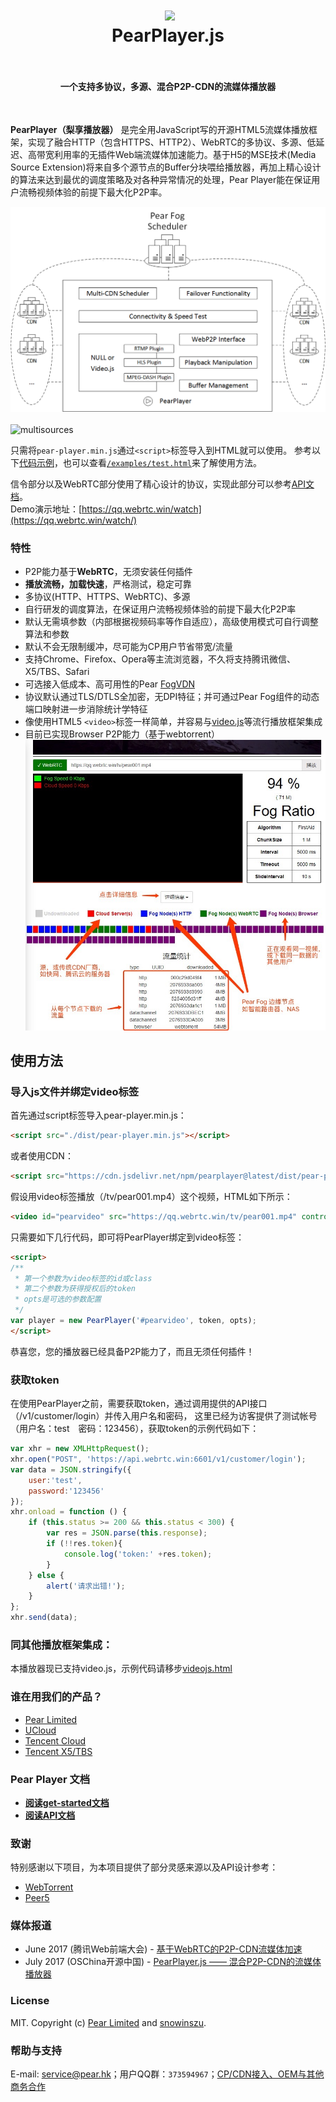 <h1 align="center">
  <img src="fig/pear.png" height="220"></img>
  <br>
  PearPlayer.js
  <br>
  <br>
</h1>

<h4 align="center">一个支持多协议，多源、混合P2P-CDN的流媒体播放器</h4>
<br>

**PearPlayer（梨享播放器）** 是完全用JavaScript写的开源HTML5流媒体播放框架，实现了融合HTTP（包含HTTPS、HTTP2）、WebRTC的多协议、多源、低延迟、高带宽利用率的无插件Web端流媒体加速能力。基于H5的MSE技术(Media Source Extension)将来自多个源节点的Buffer分块喂给播放器，再加上精心设计的算法来达到最优的调度策略及对各种异常情况的处理，Pear Player能在保证用户流畅视频体验的前提下最大化P2P率。

![multisources](fig/PearPlayer.png)
<br>
<br>
![multisources](fig/fogvdn_multisources.png)

只需将`pear-player.min.js`通过`<script>`标签导入到HTML就可以使用。 参考以下[代码示例](#使用方法)，也可以查看[`/examples/test.html`](/examples/test.html)来了解使用方法。

信令部分以及WebRTC部分使用了精心设计的协议，实现此部分可以参考[API文档](docs/get-started.md)。<br/>
Demo演示地址：[https://qq.webrtc.win/watch](https://qq.webrtc.win/watch/)

### 特性

- P2P能力基于**WebRTC**，无须安装任何插件
- **播放流畅，加载快速**，严格测试，稳定可靠
- 多协议(HTTP、HTTPS、WebRTC)、多源
- 自行研发的调度算法，在保证用户流畅视频体验的前提下最大化P2P率
- 默认无需填参数（内部根据视频码率等作自适应），高级使用模式可自行调整算法和参数
- 默认不会无限制缓冲，尽可能为CP用户节省带宽/流量
- 支持Chrome、Firefox、Opera等主流浏览器，不久将支持腾讯微信、X5/TBS、Safari
- 可选接入低成本、高可用性的Pear [FogVDN](https://github.com/PearInc/FogVDN)
- 协议默认通过TLS/DTLS全加密，无DPI特征；并可通过Pear Fog组件的动态端口映射进一步消除统计学特征
- 像使用HTML5 `<video>`标签一样简单，并容易与[video.js](https://github.com/videojs/video.js)等流行播放框架集成
- 目前已实现Browser P2P能力（基于webtorrent）
![multisources](fig/bitmap.jpeg)
## 使用方法

### 导入js文件并绑定video标签
首先通过script标签导入pear-player.min.js：
```html
<script src="./dist/pear-player.min.js"></script>
```
或者使用CDN：
```html
<script src="https://cdn.jsdelivr.net/npm/pearplayer@latest/dist/pear-player.min.js"></script>
```
假设用video标签播放（/tv/pear001.mp4）这个视频，HTML如下所示：
```html
<video id="pearvideo" src="https://qq.webrtc.win/tv/pear001.mp4" controls>
```
只需要如下几行代码，即可将PearPlayer绑定到video标签：
```html
<script>
/**
 * 第一个参数为video标签的id或class
 * 第二个参数为获得授权后的token
 * opts是可选的参数配置
 */
var player = new PearPlayer('#pearvideo', token, opts);
</script>
```
恭喜您，您的播放器已经具备P2P能力了，而且无须任何插件！

### 获取token
在使用PearPlayer之前，需要获取token，通过调用提供的API接口（/v1/customer/login）并传入用户名和密码，
这里已经为访客提供了测试帐号（用户名：test　密码：123456），获取token的示例代码如下：
```js
var xhr = new XMLHttpRequest();
xhr.open("POST", 'https://api.webrtc.win:6601/v1/customer/login');
var data = JSON.stringify({
    user:'test',
    password:'123456'
});
xhr.onload = function () {
    if (this.status >= 200 && this.status < 300) {
        var res = JSON.parse(this.response);
        if (!!res.token){
            console.log('token:' +res.token);
        }
    } else {
        alert('请求出错!');
    }
};
xhr.send(data);
```

### 同其他播放框架集成：
本播放器现已支持video.js，示例代码请移步[videojs.html](examples/videojs/videojs.html)

### 谁在用我们的产品？

+ [Pear Limited](https://pear.hk)
+ [UCloud](https://www.ucloud.cn)
+ [Tencent Cloud](https://qcloud.com)
+ [Tencent X5/TBS](https://x5.tencent.com/tbs/)

### Pear Player 文档
- **[阅读get-started文档](docs/get-started.md)**
- **[阅读API文档](docs/api.md)**

### 致谢
特别感谢以下项目，为本项目提供了部分灵感来源以及API设计参考：

- [WebTorrent](https://github.com/webtorrent/webtorrent)
- [Peer5](https://www.peer5.com/#)

### 媒体报道

- June 2017 (腾讯Web前端大会) - [基于WebRTC的P2P-CDN流媒体加速](http://www.itdks.com/dakashuo/new/dakalive/detail/2577)
- July 2017 (OSChina开源中国) - [PearPlayer.js —— 混合P2P-CDN的流媒体播放器
](https://www.oschina.net/p/PearPlayerjs)

### License

MIT. Copyright (c) [Pear Limited](https://pear.hk) and [snowinszu](https://github.com/snowinszu).

### 帮助与支持
E-mail: <service@pear.hk>；用户QQ群：`373594967`；[CP/CDN接入、OEM与其他商务合作](https://github.com/PearInc/FogVDN)
